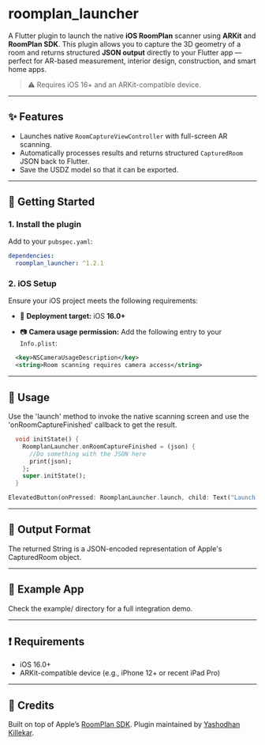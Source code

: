 # roomplan_launcher

A Flutter plugin to launch the native **iOS RoomPlan** scanner using **ARKit** and **RoomPlan SDK**. This plugin allows you to capture the 3D geometry of a room and returns structured **JSON output** directly to your Flutter app — perfect for AR-based measurement, interior design, construction, and smart home apps.

> ⚠️ Requires iOS 16+ and an ARKit-compatible device.

---

## ✨ Features

- Launches native `RoomCaptureViewController` with full-screen AR scanning.
- Automatically processes results and returns structured `CapturedRoom` JSON back to Flutter.
- Save the USDZ model so that it can be exported.

---

## 🚀 Getting Started

### 1. Install the plugin

Add to your `pubspec.yaml`:

```yaml
dependencies:
  roomplan_launcher: ^1.2.1
```

### 2. iOS Setup

Ensure your iOS project meets the following requirements:

- 📱 **Deployment target:** iOS **16.0+**

- 📷 **Camera usage permission:** Add the following entry to your `Info.plist`:

```xml
  <key>NSCameraUsageDescription</key>
  <string>Room scanning requires camera access</string>
```
---

## 🧠 Usage

Use the 'launch' method to invoke the native scanning screen and use the 'onRoomCaptureFinished' callback to get the result.

```dart
  void initState() {
    RoomplanLauncher.onRoomCaptureFinished = (json) {
      //Do something with the JSON here
      print(json);
    };
    super.initState();
  }
```

```dart
ElevatedButton(onPressed: RoomplanLauncher.launch, child: Text("Launch RoomPlan"))
```
---
## 📂 Output Format

The returned String is a JSON-encoded representation of Apple's CapturedRoom object.

---

## 🔧 Example App
Check the example/ directory for a full integration demo.

---

## ❗ Requirements
- iOS 16.0+
- ARKit-compatible device (e.g., iPhone 12+ or recent iPad Pro)

---

## 🙏 Credits
Built on top of Apple’s [RoomPlan SDK](https://developer.apple.com/documentation/roomplan).
Plugin maintained by [Yashodhan Killekar](https://github.com/yashodhankillekar/).